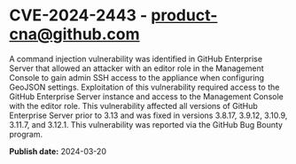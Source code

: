# CVE-2024-2443 - product-cna@github.com

A command injection vulnerability was identified in GitHub Enterprise Server that allowed an attacker with an editor role in the Management Console to gain admin SSH access to the appliance when configuring GeoJSON settings. Exploitation of this vulnerability required access to the GitHub Enterprise Server instance and access to the Management Console with the editor role. This vulnerability affected all versions of GitHub Enterprise Server prior to 3.13 and was fixed in versions 3.8.17, 3.9.12, 3.10.9, 3.11.7, and 3.12.1. This vulnerability was reported via the GitHub Bug Bounty program.


**Publish date:** 2024-03-20
